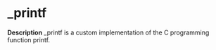 # _printf
**Description**
_printf is a custom implementation of the C programming function printf.

